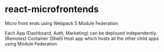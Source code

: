 # react-microfrontends
Micro front ends using Webpack 5 Module Federation

Each App (Dashboard, Auth, Marketing) can be deployed independently. (Remotes)
Container (Shell) Host app which hosts all the other child apps using Module Federation
